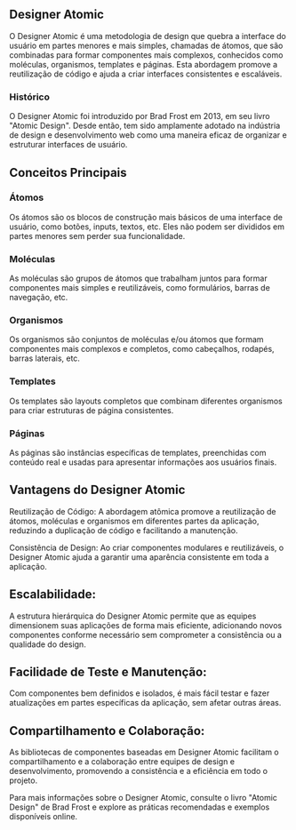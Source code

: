 ## Designer Atomic
O Designer Atomic é uma metodologia de design que quebra a interface do usuário em partes menores e mais simples, chamadas de átomos, que são combinadas para formar componentes mais complexos, conhecidos como moléculas, organismos, templates e páginas. Esta abordagem promove a reutilização de código e ajuda a criar interfaces consistentes e escaláveis.

### Histórico
O Designer Atomic foi introduzido por Brad Frost em 2013, em seu livro "Atomic Design". Desde então, tem sido amplamente adotado na indústria de design e desenvolvimento web como uma maneira eficaz de organizar e estruturar interfaces de usuário.

## Conceitos Principais
### Átomos
Os átomos são os blocos de construção mais básicos de uma interface de usuário, como botões, inputs, textos, etc. Eles não podem ser divididos em partes menores sem perder sua funcionalidade.

### Moléculas
As moléculas são grupos de átomos que trabalham juntos para formar componentes mais simples e reutilizáveis, como formulários, barras de navegação, etc.

### Organismos
Os organismos são conjuntos de moléculas e/ou átomos que formam componentes mais complexos e completos, como cabeçalhos, rodapés, barras laterais, etc.

### Templates
Os templates são layouts completos que combinam diferentes organismos para criar estruturas de página consistentes.

### Páginas
As páginas são instâncias específicas de templates, preenchidas com conteúdo real e usadas para apresentar informações aos usuários finais.

## Vantagens do Designer Atomic
Reutilização de Código: A abordagem atômica promove a reutilização de átomos, moléculas e organismos em diferentes partes da aplicação, reduzindo a duplicação de código e facilitando a manutenção.

Consistência de Design: Ao criar componentes modulares e reutilizáveis, o Designer Atomic ajuda a garantir uma aparência consistente em toda a aplicação.

## Escalabilidade:
 A estrutura hierárquica do Designer Atomic permite que as equipes dimensionem suas aplicações de forma mais eficiente, adicionando novos componentes conforme necessário sem comprometer a consistência ou a qualidade do design.

## Facilidade de Teste e Manutenção: 
Com componentes bem definidos e isolados, é mais fácil testar e fazer atualizações em partes específicas da aplicação, sem afetar outras áreas.

## Compartilhamento e Colaboração: 
As bibliotecas de componentes baseadas em Designer Atomic facilitam o compartilhamento e a colaboração entre equipes de design e desenvolvimento, promovendo a consistência e a eficiência em todo o projeto.

Para mais informações sobre o Designer Atomic, consulte o livro "Atomic Design" de Brad Frost e explore as práticas recomendadas e exemplos disponíveis online.